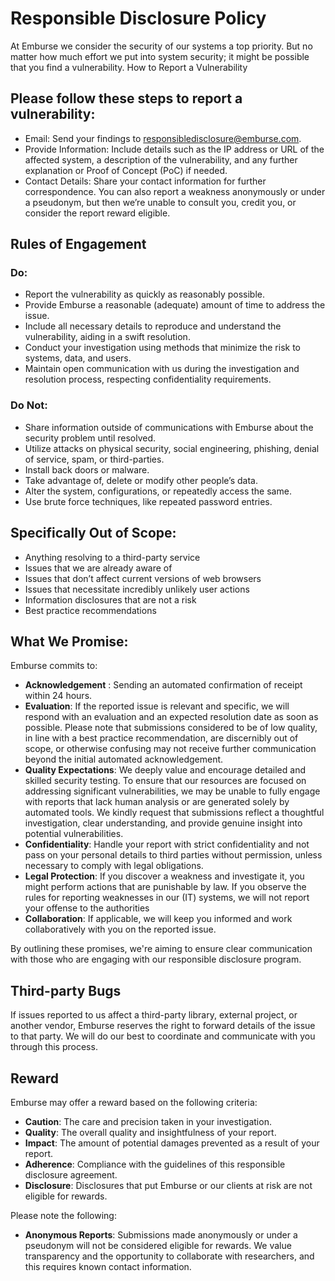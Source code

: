 # Responsible Disclosure Policy

At Emburse we consider the security of our systems a top priority. But no matter how much effort we put into system security; it might be possible that you find a vulnerability.
How to Report a Vulnerability

## Please follow these steps to report a vulnerability:

- Email: Send your findings to responsibledisclosure@emburse.com.
- Provide Information: Include details such as the IP address or URL of the affected system, a description of the vulnerability, and any further explanation or Proof of Concept (PoC) if needed.
- Contact Details: Share your contact information for further correspondence. You can also report a weakness anonymously or under a pseudonym, but then we’re unable to consult you, credit you, or consider the report reward eligible.

## Rules of Engagement

### Do:

- Report the vulnerability as quickly as reasonably possible.
- Provide Emburse a reasonable (adequate) amount of time to address the issue.
- Include all necessary details to reproduce and understand the vulnerability, aiding in a swift resolution.
- Conduct your investigation using methods that minimize the risk to systems, data, and users.
- Maintain open communication with us during the investigation and resolution process, respecting confidentiality requirements.

### Do Not:

- Share information outside of communications with Emburse about the security problem until resolved.
- Utilize attacks on physical security, social engineering, phishing, denial of service, spam, or third-parties.
- Install back doors or malware.
- Take advantage of, delete or modify other people’s data.
- Alter the system, configurations, or repeatedly access the same.
- Use brute force techniques, like repeated password entries.


## Specifically Out of Scope:

- Anything resolving to a third-party service
- Issues that we are already aware of
- Issues that don’t affect current versions of web browsers
- Issues that necessitate incredibly unlikely user actions
- Information disclosures that are not a risk
- Best practice recommendations

## What We Promise:

Emburse commits to:

- **Acknowledgement** : Sending an automated confirmation of receipt within 24 hours.
- **Evaluation**: If the reported issue is relevant and specific, we will respond with an evaluation and an expected resolution date as soon as possible. Please note that submissions considered to be of low quality, in line with a best practice recommendation, are discernibly out of scope, or otherwise confusing may not receive further communication beyond the initial automated acknowledgement.
- **Quality Expectations**: We deeply value and encourage detailed and skilled security testing. To ensure that our resources are focused on addressing significant vulnerabilities, we may be unable to fully engage with reports that lack human analysis or are generated solely by automated tools. We kindly request that submissions reflect a thoughtful investigation, clear understanding, and provide genuine insight into potential vulnerabilities.
- **Confidentiality**: Handle your report with strict confidentiality and not pass on your personal details to third parties without permission, unless necessary to comply with legal obligations.
- **Legal Protection**: If you discover a weakness and investigate it, you might perform actions that are punishable by law. If you observe the rules for reporting weaknesses in our (IT) systems, we will not report your offense to the authorities
- **Collaboration**: If applicable, we will keep you informed and work collaboratively with you on the reported issue.

By outlining these promises, we're aiming to ensure clear communication with those who are engaging with our responsible disclosure program.

## Third-party Bugs

If issues reported to us affect a third-party library, external project, or another vendor, Emburse reserves the right to forward details of the issue to that party. We will do our best to coordinate and communicate with you through this process.

## Reward

Emburse may offer a reward based on the following criteria:

- **Caution**: The care and precision taken in your investigation.
- **Quality**: The overall quality and insightfulness of your report.
- **Impact**: The amount of potential damages prevented as a result of your report.
- **Adherence**: Compliance with the guidelines of this responsible disclosure agreement.
- **Disclosure**: Disclosures that put Emburse or our clients at risk are not eligible for rewards.

Please note the following:

- **Anonymous Reports**: Submissions made anonymously or under a pseudonym will not be considered eligible for rewards. We value transparency and the opportunity to collaborate with researchers, and this requires known contact information.

